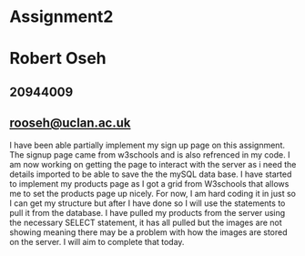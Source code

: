 # Assignment2
# Robert Oseh
## 20944009
## rooseh@uclan.ac.uk
I have been able partially implement my sign up page on this assignment. The signup page came from w3schools and is also refrenced in my code. I am now working on getting the page to interact with the server as i need the details imported to be able to save the the mySQL data base.
I have started to implement my products page as I got a grid from W3schools that allows me to set the products page up nicely. For now, I am hard coding it in just so I can get my structure but after I have done so I will use the statements to pull it from the database.
I have pulled my products from the server using the necessary SELECT statement, it has all pulled but the images are not showing meaning there may be a problem with how the images are stored on the server. I will aim to complete that today.
